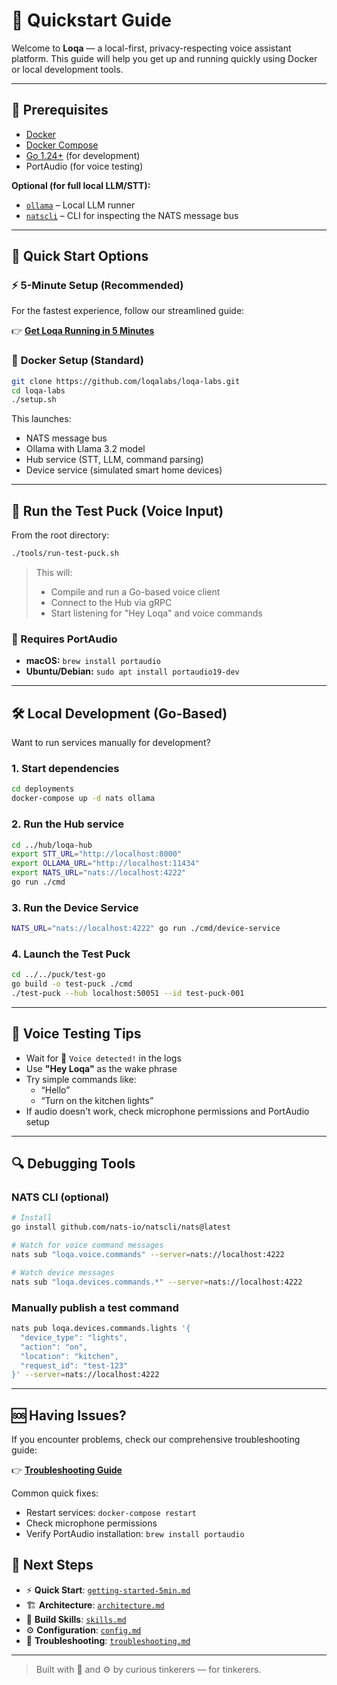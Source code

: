# 🚀 Quickstart Guide

Welcome to **Loqa** — a local-first, privacy-respecting voice assistant platform. This guide will help you get up and running quickly using Docker or local development tools.

---

## 🧰 Prerequisites

- [Docker](https://docs.docker.com/get-docker/)
- [Docker Compose](https://docs.docker.com/compose/)
- [Go 1.24+](https://go.dev/dl/) (for development)
- PortAudio (for voice testing)

**Optional (for full local LLM/STT):**
- [`ollama`](https://ollama.com/) – Local LLM runner
- [`natscli`](https://docs.nats.io/running-a-nats-service/nats-tools/natscli) – CLI for inspecting the NATS message bus

---

## 🚀 Quick Start Options

### ⚡ **5-Minute Setup** (Recommended)
For the fastest experience, follow our streamlined guide:

👉 **[Get Loqa Running in 5 Minutes](./getting-started-5min.md)**

### 🐳 **Docker Setup** (Standard)
```bash
git clone https://github.com/loqalabs/loqa-labs.git
cd loqa-labs
./setup.sh
```

This launches:
- NATS message bus
- Ollama with Llama 3.2 model
- Hub service (STT, LLM, command parsing)
- Device service (simulated smart home devices)

---

## 🎤 Run the Test Puck (Voice Input)

From the root directory:

```bash
./tools/run-test-puck.sh
```

> This will:
> - Compile and run a Go-based voice client
> - Connect to the Hub via gRPC
> - Start listening for "Hey Loqa" and voice commands

### 🔧 Requires PortAudio

- **macOS:** `brew install portaudio`
- **Ubuntu/Debian:** `sudo apt install portaudio19-dev`

---

## 🛠️ Local Development (Go-Based)

Want to run services manually for development?

### 1. Start dependencies

```bash
cd deployments
docker-compose up -d nats ollama
```

### 2. Run the Hub service

```bash
cd ../hub/loqa-hub
export STT_URL="http://localhost:8000"
export OLLAMA_URL="http://localhost:11434"
export NATS_URL="nats://localhost:4222"
go run ./cmd
```

### 3. Run the Device Service

```bash
NATS_URL="nats://localhost:4222" go run ./cmd/device-service
```

### 4. Launch the Test Puck

```bash
cd ../../puck/test-go
go build -o test-puck ./cmd
./test-puck --hub localhost:50051 --id test-puck-001
```

---

## 🧪 Voice Testing Tips

- Wait for 🎤 `Voice detected!` in the logs
- Use **"Hey Loqa"** as the wake phrase
- Try simple commands like:
  - “Hello”
  - “Turn on the kitchen lights”
- If audio doesn't work, check microphone permissions and PortAudio setup

---

## 🔍 Debugging Tools

### NATS CLI (optional)

```bash
# Install
go install github.com/nats-io/natscli/nats@latest

# Watch for voice command messages
nats sub "loqa.voice.commands" --server=nats://localhost:4222

# Watch device messages
nats sub "loqa.devices.commands.*" --server=nats://localhost:4222
```

### Manually publish a test command

```bash
nats pub loqa.devices.commands.lights '{
  "device_type": "lights",
  "action": "on", 
  "location": "kitchen",
  "request_id": "test-123"
}' --server=nats://localhost:4222
```

---

## 🆘 Having Issues?

If you encounter problems, check our comprehensive troubleshooting guide:

👉 **[Troubleshooting Guide](./troubleshooting.md)**

Common quick fixes:
- Restart services: `docker-compose restart`
- Check microphone permissions
- Verify PortAudio installation: `brew install portaudio`

## 📄 Next Steps

- ⚡ **Quick Start**: [`getting-started-5min.md`](./getting-started-5min.md)
- 🏗️ **Architecture**: [`architecture.md`](./architecture.md)
- 🧩 **Build Skills**: [`skills.md`](./skills.md)
- ⚙️ **Configuration**: [`config.md`](./config.md)
- 🔧 **Troubleshooting**: [`troubleshooting.md`](./troubleshooting.md)

---

> Built with 🧠 and ⚙️ by curious tinkerers — for tinkerers.